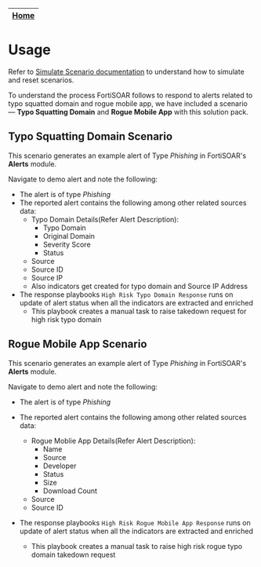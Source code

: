 | [Home](../README.md) |
|----------------------|
# Usage

Refer to [Simulate Scenario documentation](https://github.com/fortinet-fortisoar/solution-pack-soc-simulator/blob/develop/docs/usage.md) to understand how to simulate and reset scenarios.

To understand the process FortiSOAR follows to respond to alerts related to typo squatted domain and rogue mobile app, we have included a scenario &mdash; **Typo Squatting Domain** and **Rogue Mobile App** with this solution pack.

## Typo Squatting Domain Scenario

This scenario generates an example alert of Type *Phishing* in FortiSOAR's **Alerts** module.

Navigate to demo alert and note the following:

- The alert is of type *Phishing*
- The reported alert contains the following among other related sources data:
    - Typo Domain Details(Refer Alert Description):
        - Typo Domain
        - Original Domain
        - Severity Score
        - Status
    - Source
    - Source ID
    - Source IP
    - Also indicators get created for typo domain and Source IP Address
- The response playbooks `High Risk Typo Domain Response` runs on update of alert status when all the indicators are extracted and enriched
    - This playbook creates a manual task to raise takedown request for high risk typo domain

## Rogue Mobile App Scenario

This scenario generates an example alert of Type *Phishing* in FortiSOAR's **Alerts** module.

Navigate to demo alert and note the following:

- The alert is of type *Phishing*
- The reported alert contains the following among other related sources data:
    - Rogue Moblie App Details(Refer Alert Description):
        - Name
        - Source
        - Developer
        - Status
        - Size
        - Download Count
    - Source
    - Source ID

- The response playbooks `High Risk Rogue Mobile App Response` runs on update of alert status when all the indicators are extracted and enriched
    - This playbook creates a manual task to raise high risk rogue typo domain takedown request

